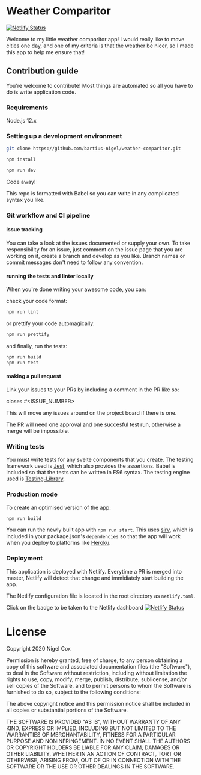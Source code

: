 # Weather Comparitor

[![Netlify Status](https://api.netlify.com/api/v1/badges/552511d9-1464-4cbd-9016-197eda1d0d22/deploy-status)](https://app.netlify.com/sites/laughing-bardeen-92a979/deploys)

Welcome to my little weather comparitor app! 
I would really like to move cities one day,
and one of my criteria is that the weather be nicer,
so I made this app to help me ensure that!

## Contribution guide

You're welcome to contribute! Most things are automated so all you have to do is write 
application code.

### Requirements

Node.js 12.x

### Setting up a development environment

```bash
git clone https://github.com/bartius-nigel/weather-comparitor.git
```
```bash
npm install
```
```bash
npm run dev
```

Code away!

This repo is formatted with Babel so you can write in any complicated syntax you like.

### Git workflow and CI pipeline

#### issue tracking

You can take a look at the issues documented or supply your own. To take responsibility for an issue,
just comment on the issue page that you are working on it, create a branch and develop as you like. 
Branch names or commit messages don't need to follow any convention.

#### running the tests and linter locally

When you're done writing your awesome code, you can:

check your code format:
```bash
npm run lint
```

or prettify your code automagically:
```bash
npm run prettify
```

and finally, run the tests:
```bash
npm run build
npm run test
```

#### making a pull request

Link your issues to your PRs by including a comment in the PR like so:

closes #<ISSUE_NUMBER>

This will move any issues around on the project board if there is one. 

The PR will need one approval and one succesful test run, otherwise a merge will be impossible.

### Writing tests

You must write tests for any svelte components that you create. The testing framework used is [Jest](https://jestjs.io/en/),
which also provides the assertions. Babel is included so that the tests can be written in ES6 syntax.
The testing engine used is [Testing-Library](https://testing-library.com/docs/svelte-testing-library/intro).

### Production mode

To create an optimised version of the app:

```bash
npm run build
```

You can run the newly built app with `npm run start`. This uses [sirv](https://github.com/lukeed/sirv), 
which is included in your package.json's `dependencies` so that the app will work when you deploy to platforms like [Heroku](https://heroku.com).

### Deployment

This application is deployed with Netlify. Everytime a PR is merged into master,
Netlify will detect that change and immidiately start building the app.

The Netlify configuration file is located in the root directory as `netlify.toml`.

Click on the badge to be taken to the Netlify dashboard [![Netlify Status](https://api.netlify.com/api/v1/badges/552511d9-1464-4cbd-9016-197eda1d0d22/deploy-status)](https://app.netlify.com/sites/laughing-bardeen-92a979/deploys)

# License

Copyright 2020 Nigel Cox

Permission is hereby granted, free of charge, to any person obtaining a copy of this software and associated documentation files (the "Software"), to deal in the Software without restriction, including without limitation the rights to use, copy, modify, merge, publish, distribute, sublicense, and/or sell copies of the Software, and to permit persons to whom the Software is furnished to do so, subject to the following conditions:

The above copyright notice and this permission notice shall be included in all copies or substantial portions of the Software.

THE SOFTWARE IS PROVIDED "AS IS", WITHOUT WARRANTY OF ANY KIND, EXPRESS OR IMPLIED, INCLUDING BUT NOT LIMITED TO THE WARRANTIES OF MERCHANTABILITY, FITNESS FOR A PARTICULAR PURPOSE AND NONINFRINGEMENT. IN NO EVENT SHALL THE AUTHORS OR COPYRIGHT HOLDERS BE LIABLE FOR ANY CLAIM, DAMAGES OR OTHER LIABILITY, WHETHER IN AN ACTION OF CONTRACT, TORT OR OTHERWISE, ARISING FROM, OUT OF OR IN CONNECTION WITH THE SOFTWARE OR THE USE OR OTHER DEALINGS IN THE SOFTWARE.
